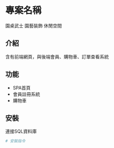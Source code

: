 # 專案名稱
園桌武士 園藝裝飾 休閒空間

## 介紹
含有前端網頁，與後端會員、購物車、訂單查看系統

## 功能
- SPA首頁
- 會員註冊系統
- 購物車

## 安裝
連接SQL資料庫

```bash
# 安裝指令
